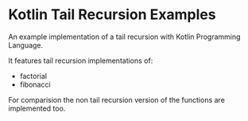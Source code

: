# Kotlin Tail Recursion Examples

An example implementation of a tail recursion with Kotlin Programming Language.

It features tail recursion implementations of:
 - factorial
 - fibonacci
 
 For comparision the non tail recursion version of the functions are implemented too.
